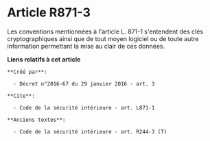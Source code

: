 # Article R871-3

Les conventions mentionnées à l'article L. 871-1 s'entendent des clés cryptographiques ainsi que de tout moyen logiciel ou de
toute autre information permettant la mise au clair de ces données.

**Liens relatifs à cet article**

	**Créé par**:

	  - Décret n°2016-67 du 29 janvier 2016 - art. 3

	**Cite**:

	  - Code de la sécurité intérieure - art. L871-1

	**Anciens textes**:

	  - Code de la sécurité intérieure - art. R244-3 (T)
